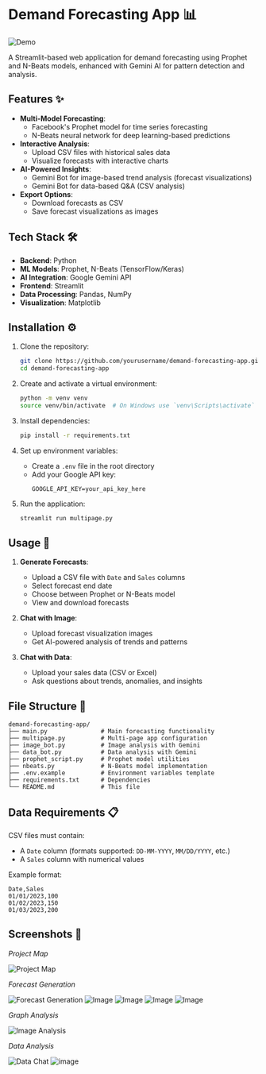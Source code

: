 # Demand Forecasting App 📊

![Demo](https://via.placeholder.com/800x400?text=Demand+Forecasting+App+Demo) <!-- Replace with actual demo GIF -->

A Streamlit-based web application for demand forecasting using Prophet and N-Beats models, enhanced with Gemini AI for pattern detection and analysis.

## Features ✨

- **Multi-Model Forecasting**:
  - Facebook's Prophet model for time series forecasting
  - N-Beats neural network for deep learning-based predictions
- **Interactive Analysis**:
  - Upload CSV files with historical sales data
  - Visualize forecasts with interactive charts
- **AI-Powered Insights**:
  - Gemini Bot for image-based trend analysis (forecast visualizations)
  - Gemini Bot for data-based Q&A (CSV analysis)
- **Export Options**:
  - Download forecasts as CSV
  - Save forecast visualizations as images

## Tech Stack 🛠️

- **Backend**: Python
- **ML Models**: Prophet, N-Beats (TensorFlow/Keras)
- **AI Integration**: Google Gemini API
- **Frontend**: Streamlit
- **Data Processing**: Pandas, NumPy
- **Visualization**: Matplotlib

## Installation ⚙️

1. Clone the repository:
   ```bash
   git clone https://github.com/yourusername/demand-forecasting-app.git
   cd demand-forecasting-app
   ```

2. Create and activate a virtual environment:
   ```bash
   python -m venv venv
   source venv/bin/activate  # On Windows use `venv\Scripts\activate`
   ```

3. Install dependencies:
   ```bash
   pip install -r requirements.txt
   ```

4. Set up environment variables:
   - Create a `.env` file in the root directory
   - Add your Google API key:
     ```
     GOOGLE_API_KEY=your_api_key_here
     ```

5. Run the application:
   ```bash
   streamlit run multipage.py
   ```

## Usage 🚀

1. **Generate Forecasts**:
   - Upload a CSV file with `Date` and `Sales` columns
   - Select forecast end date
   - Choose between Prophet or N-Beats model
   - View and download forecasts

2. **Chat with Image**:
   - Upload forecast visualization images
   - Get AI-powered analysis of trends and patterns

3. **Chat with Data**:
   - Upload your sales data (CSV or Excel)
   - Ask questions about trends, anomalies, and insights

## File Structure 📂

```
demand-forecasting-app/
├── main.py               # Main forecasting functionality
├── multipage.py          # Multi-page app configuration
├── image_bot.py          # Image analysis with Gemini
├── data_bot.py           # Data analysis with Gemini
├── prophet_script.py     # Prophet model utilities
├── nbeats.py             # N-Beats model implementation
├── .env.example          # Environment variables template
├── requirements.txt      # Dependencies
└── README.md             # This file
```

## Data Requirements 📋

CSV files must contain:
- A `Date` column (formats supported: `DD-MM-YYYY`, `MM/DD/YYYY`, etc.)
- A `Sales` column with numerical values

Example format:
```
Date,Sales
01/01/2023,100
01/02/2023,150
01/03/2023,200
```

## Screenshots 📸

*Project Map*

![Project Map](https://github.com/user-attachments/assets/699243ba-465e-47af-a561-7d7456fcbd18)

*Forecast Generation*

![Forecast Generation](https://github.com/user-attachments/assets/5d3a5260-3089-4aac-99e1-493d0ca1b7bb)
![Image](https://github.com/user-attachments/assets/85ba92e6-7a27-49f4-b494-257c38933e2c)
![Image](https://github.com/user-attachments/assets/cdda008e-a14e-4c1f-9151-dd4f83ec7d12)
![Image](https://github.com/user-attachments/assets/fd6964b5-fbf3-4f96-916f-8947d5982c57)
![Image](https://github.com/user-attachments/assets/b30650ee-389b-4aab-8acf-b64bd1cea4b8)

*Graph Analysis*

![Image Analysis](https://github.com/user-attachments/assets/93a0b02d-7b25-446b-a851-e58b51989500)

*Data Analysis*

![Data Chat](https://github.com/user-attachments/assets/d58a26d3-34fb-4931-a439-29af9f4a7201)
![image](https://github.com/user-attachments/assets/447374a1-06a8-48fd-b0ae-15bd25d842da)
```
